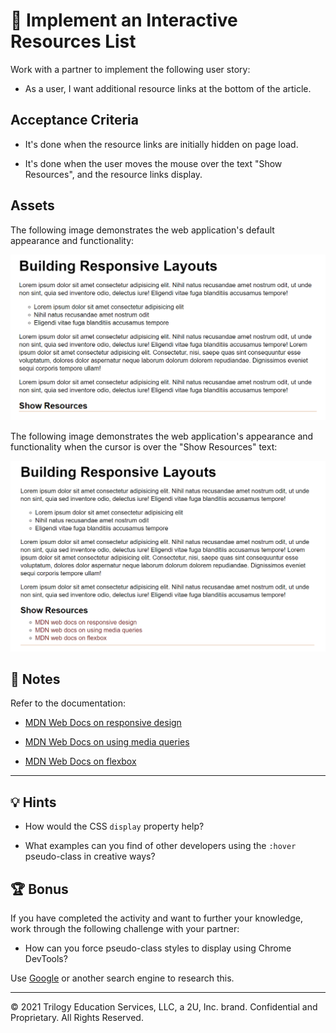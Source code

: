 # 📖 Implement an Interactive Resources List

Work with a partner to implement the following user story:

* As a user, I want additional resource links at the bottom of the article.

## Acceptance Criteria

* It's done when the resource links are initially hidden on page load.

* It's done when the user moves the mouse over the text "Show Resources", and the resource links display.

## Assets

The following image demonstrates the web application's default appearance and functionality:

![The text "Show Resources" appears below an article titled "Building Responsive Layouts".](./Images/01-resources-closed.png)

The following image demonstrates the web application's appearance and functionality when the cursor is over the "Show Resources" text:

![Three links to the MDN Web Docs appear under the text "Show Resources".](./Images/02-resources-open.png)

## 📝 Notes

Refer to the documentation: 

* [MDN Web Docs on responsive design](https://developer.mozilla.org/en-US/docs/Learn/CSS/CSS_layout/Responsive_Design)

* [MDN Web Docs on using media queries](https://developer.mozilla.org/en-US/docs/Web/CSS/Media_Queries/Using_media_queries)

* [MDN Web Docs on flexbox](https://developer.mozilla.org/en-US/docs/Learn/CSS/CSS_layout/Flexbox)

---

## 💡 Hints

* How would the CSS `display` property help?

* What examples can you find of other developers using the `:hover` pseudo-class in creative ways?

## 🏆 Bonus

If you have completed the activity and want to further your knowledge, work through the following challenge with your partner:

* How can you force pseudo-class styles to display using Chrome DevTools?

Use [Google](https://www.google.com) or another search engine to research this.

---
© 2021 Trilogy Education Services, LLC, a 2U, Inc. brand. Confidential and Proprietary. All Rights Reserved.
